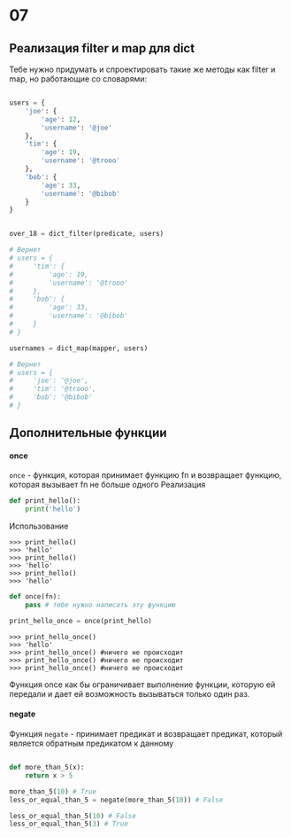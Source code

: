 # 07

## Реализация filter и map для dict

Тебе нужно придумать и спроектировать такие же методы как filter и map, но работающие со словарями:

```python

users = {
    'joe': {
        'age': 12,
        'username': '@joe'
    },
    'tim': {
        'age': 19,
        'username': '@trooo'
    },
    'bob': {
        'age': 33,
        'username': '@bibob'
    }
}


over_18 = dict_filter(predicate, users)

# Вернет
# users = {
#     'tim': {
#         'age': 19,
#         'username': '@trooo'
#     },
#     'bob': {
#         'age': 33,
#         'username': '@bibob'
#     }
# }

usernames = dict_map(mapper, users)

# Вернет
# users = {
#     'joe': '@joe',
#     'tim': '@trooo',
#     'bob': '@bibob'
# }
```

## Дополнительные функции


#### once
`once` - функция, которая принимает функцию fn и возвращает функцию, которая вызывает fn не больше одного Реализация

```python
def print_hello():
    print('hello')

```

Использование 

```
>>> print_hello()
>>> 'hello'
>>> print_hello()
>>> 'hello'
>>> print_hello()
>>> 'hello'
```

```python
def once(fn):
    pass # тебе нужно написать эту функцию

print_hello_once = once(print_hello)
```

```
>>> print_hello_once()
>>> 'hello'
>>> print_hello_once() #ничего не происходит
>>> print_hello_once() #ничего не происходит
>>> print_hello_once() #ничего не происходит
```

Функция once как бы ограничивает выполнение функции, которую ей передали и дает ей возможность вызываться только один раз. 

#### negate

Функция `negate` - принимает предикат и возвращает предикат, который является обратным предикатом к данному

```python

def more_than_5(x):
    return x > 5

more_than_5(10) # True
less_or_equal_than_5 = negate(more_than_5(10)) # False

less_or_equal_than_5(10) # False
less_or_equal_than_5(3) # True
```
